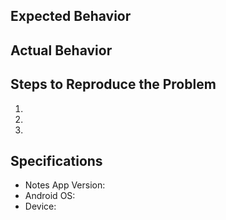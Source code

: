 ## Expected Behavior


## Actual Behavior


## Steps to Reproduce the Problem

  1.
  1.
  1.

## Specifications

  - Notes App Version:
  - Android OS:
  - Device: 
